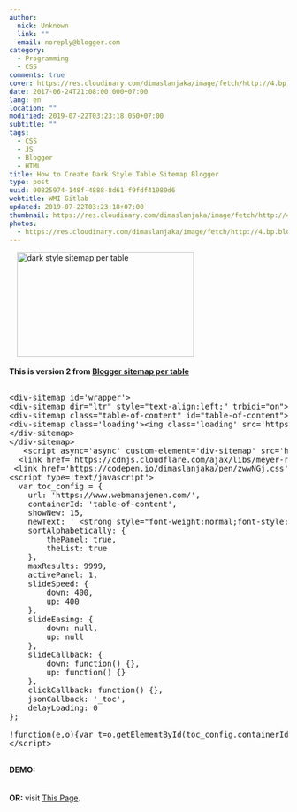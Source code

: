 ```yaml
---
author:
  nick: Unknown
  link: ""
  email: noreply@blogger.com
category:
  - Programming
  - CSS
comments: true
cover: https://res.cloudinary.com/dimaslanjaka/image/fetch/http://4.bp.blogspot.com/-0ALg8SCnD24/VSsqzL7AxJI/AAAAAAAACOQ/4w_tFyoUEVo/s320/Menerapkan%2BDaftar%2Bisi%2BMenurut%2BLabel.png
date: 2017-06-24T21:08:00.000+07:00
lang: en
location: ""
modified: 2019-07-22T03:23:18.050+07:00
subtitle: ""
tags:
  - CSS
  - JS
  - Blogger
  - HTML
title: How to Create Dark Style Table Sitemap Blogger
type: post
uuid: 90825974-148f-4888-8d61-f9fdf41989d6
webtitle: WMI Gitlab
updated: 2019-07-22T03:23:18+07:00
thumbnail: https://res.cloudinary.com/dimaslanjaka/image/fetch/http://4.bp.blogspot.com/-0ALg8SCnD24/VSsqzL7AxJI/AAAAAAAACOQ/4w_tFyoUEVo/s320/Menerapkan%2BDaftar%2Bisi%2BMenurut%2BLabel.png
photos:
  - https://res.cloudinary.com/dimaslanjaka/image/fetch/http://4.bp.blogspot.com/-0ALg8SCnD24/VSsqzL7AxJI/AAAAAAAACOQ/4w_tFyoUEVo/s320/Menerapkan%2BDaftar%2Bisi%2BMenurut%2BLabel.png
---
```


<div class="clear center"><a href="https://res.cloudinary.com/dimaslanjaka/image/fetch/http://4.bp.blogspot.com/-0ALg8SCnD24/VSsqzL7AxJI/AAAAAAAACOQ/4w_tFyoUEVo/s1600/Menerapkan%2BDaftar%2Bisi%2BMenurut%2BLabel.png" imageanchor="1" style="margin-left: 1em; margin-right: 1em;" rel="noopener noreferer nofollow"><img alt="dark style sitemap per table" border="0" height="190" src="https://res.cloudinary.com/dimaslanjaka/image/fetch/http://4.bp.blogspot.com/-0ALg8SCnD24/VSsqzL7AxJI/AAAAAAAACOQ/4w_tFyoUEVo/s320/Menerapkan%2BDaftar%2Bisi%2BMenurut%2BLabel.png" title="dark style sitemap per table" width="320"></a></div><br><b>This is version 2 from <a href="https://web-manajemen.blogspot.com/p/test-sitemap.html" alt="version 1" tirle="blogger sitemap per table">Blogger sitemap per table</a></b><br><br><pre>&lt;div-sitemap id='wrapper'&gt;<br>&lt;div-sitemap dir="ltr" style="text-align:left;" trbidi="on"&gt;<br>&lt;div-sitemap class="table-of-content" id="table-of-content"&gt;<br>&lt;div-sitemap class='loading'&gt;&lt;img class='loading' src='https://res.cloudinary.com/dimaslanjaka/image/fetch/http://www.robosoftin.com/asset/custom/img/icon-load.gif'&gt;&lt;/div-sitemap&gt;&lt;/div-sitemap&gt;<br>&lt;/div-sitemap&gt;<br>&lt;/div-sitemap&gt;<br>   &lt;script async='async' custom-element='div-sitemap' src='https://cdnjs.cloudflare.com/ajax/libs/modernizr/2.8.3/modernizr.min.js'&gt;&lt;/script&gt;<br>  &lt;link href='https://cdnjs.cloudflare.com/ajax/libs/meyer-reset/2.0/reset.min.css' rel='stylesheet'&gt;<br> &lt;link href='https://codepen.io/dimaslanjaka/pen/zwwNGj.css' rel='stylesheet preload' scoped=''&gt;<br>&lt;script type='text/javascript'&gt;<br>  var toc_config = {<br>    url: 'https://www.webmanajemen.com/',<br>    containerId: 'table-of-content',<br>    showNew: 15,<br>    newText: ' &lt;strong style="font-weight:normal;font-style:normal;color:#fff;font-size:11px;background:#009fef;padding:1px 6px 3px 6px;line-height:normal;float:right;border-radius:3px;"&gt;baru&lt;/strong&gt;',<br>    sortAlphabetically: {<br>        thePanel: true,<br>        theList: true<br>    },<br>    maxResults: 9999,<br>    activePanel: 1,<br>    slideSpeed: {<br>        down: 400,<br>        up: 400<br>    },<br>    slideEasing: {<br>        down: null,<br>        up: null<br>    },<br>    slideCallback: {<br>        down: function() {},<br>        up: function() {}<br>    },<br>    clickCallback: function() {},<br>    jsonCallback: '_toc',<br>    delayLoading: 0<br>};<br><br>!function(e,o){var t=o.getElementById(toc_config.containerId),c=o.getElementsByTagName("head")[0],n=[];e[toc_config.jsonCallback]=function(e){for(var o,c,i=e.feed.entry,a=e.feed.category,l="",s=0,d=a.length;d&gt;s;++s)n.push(a[s].term);for(var r=0,f=i.length;f&gt;r;++r)(toc_config.showNew||toc_config.showNew&gt;0)&amp;&amp;r&lt;toc_config.showNew+1&amp;&amp;(i[r].title.$t+=" %new%");i=toc_config.sortAlphabetically.theList?i.sort(function(e,o){return e.title.$t.localeCompare(o.title.$t)}):i,toc_config.sortAlphabetically.thePanel&amp;&amp;n.sort();for(var g=0,h=n.length;h&gt;g;++g){l+='&lt;h3 class="toc-header"&gt;'+n[g]+"&lt;/h3&gt;",l+='&lt;div class="toc-content"&gt;&lt;ol&gt;';for(var _=0,p=i.length;p&gt;_;++_){o=i[_].title.$t;for(var w=0,u=i[_].link.length;u&gt;w;++w)if("alternate"==i[_].link[w].rel){c=i[_].link[w].href;break}for(var v=0,m=i[_].category.length;m&gt;v;++v)n[g]==i[_].category[v].term&amp;&amp;(l+='&lt;li&gt;&lt;a rel="nofollow" rel="noreferrer"href="'+c+'"&gt;'+o.replace(/ \%new\%$/,"")+"&lt;/a&gt;"+(o.match(/\%new\%/)?" "+toc_config.newText:"")+"&lt;/li&gt;")}l+="&lt;/ol&gt;&lt;/div&gt;"}t.innerHTML=l,"undefined"!=typeof jQuery&amp;&amp;($("#"+toc_config.containerId+" .toc-content").hide(),$("#"+toc_config.containerId+" .toc-header").click(function(){$(this).hasClass("active")||(toc_config.clickCallback(this),$("#"+toc_config.containerId+" .toc-header").removeClass("active").next().slideUp(toc_config.slideSpeed.up,toc_config.slideEasing.up,toc_config.slideCallback.up),$(this).addClass("active").next().slideDown(toc_config.slideSpeed.down,toc_config.slideEasing.down,toc_config.slideCallback.down))}).eq(toc_config.activePanel-1).addClass("active").next().slideDown(toc_config.slideSpeed.down,toc_config.slideEasing.down,toc_config.slideCallback.down))};var i=o.createElement("script");i.src=toc_config.url.replace(/\/$/,"")+"/feeds/posts/summary?alt=json-in-script&amp;max-results="+toc_config.maxResults+"&amp;callback="+toc_config.jsonCallback,"onload"==toc_config.delayLoading?e.onload=function(){c.appendChild(i)}:e.setTimeout(function(){c.appendChild(i)},toc_config.delayLoading)}(window,document);<br>&lt;/script&gt;</pre><br><b>DEMO:</b><br><amp-iframe height="800" layout="fixed-height" frameborder="0" scrolling="no" allowfullscreen="" src="https://source.l3n4r0x.cf/php/codepen.php?user=dimaslanjaka&amp;id=bWWBzd&amp;tab=result&amp;h=800"></amp-iframe><br><br><b>OR:</b> visit <a href="http://www.webmanajemen.com/p/dark-table-sitemap.html" alt="demo" title="demo" rel="noopener noreferer nofollow">This Page</a>.